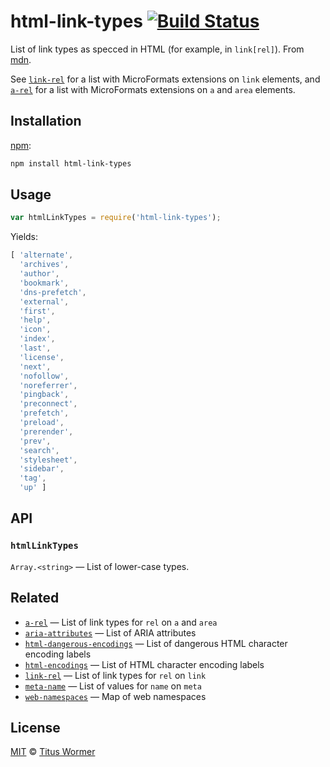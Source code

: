# html-link-types [![Build Status][build-badge]][build-page]

List of link types as specced in HTML (for example, in `link[rel]`).
From [mdn][].

See [`link-rel`][link-rel] for a list with MicroFormats extensions on `link`
elements, and [`a-rel`][a-rel] for a list with MicroFormats extensions on
`a` and `area` elements.

## Installation

[npm][]:

```bash
npm install html-link-types
```

## Usage

```javascript
var htmlLinkTypes = require('html-link-types');
```

Yields:

```js
[ 'alternate',
  'archives',
  'author',
  'bookmark',
  'dns-prefetch',
  'external',
  'first',
  'help',
  'icon',
  'index',
  'last',
  'license',
  'next',
  'nofollow',
  'noreferrer',
  'pingback',
  'preconnect',
  'prefetch',
  'preload',
  'prerender',
  'prev',
  'search',
  'stylesheet',
  'sidebar',
  'tag',
  'up' ]
```

## API

### `htmlLinkTypes`

`Array.<string>` — List of lower-case types.

## Related

*   [`a-rel`][a-rel]
    — List of link types for `rel` on `a` and `area`
*   [`aria-attributes`](https://github.com/wooorm/aria-attributes)
    — List of ARIA attributes
*   [`html-dangerous-encodings`](https://github.com/wooorm/html-dangerous-encodings)
    — List of dangerous HTML character encoding labels
*   [`html-encodings`](https://github.com/wooorm/html-encodings)
    — List of HTML character encoding labels
*   [`link-rel`][link-rel]
    — List of link types for `rel` on `link`
*   [`meta-name`](https://github.com/wooorm/meta-name)
    — List of values for `name` on `meta`
*   [`web-namespaces`](https://github.com/wooorm/web-namespaces)
    — Map of web namespaces

## License

[MIT][license] © [Titus Wormer][author]

<!-- Definition -->

[build-badge]: https://img.shields.io/travis/wooorm/html-link-types.svg

[build-page]: https://travis-ci.org/wooorm/html-link-types

[npm]: https://docs.npmjs.com/cli/install

[license]: LICENSE

[author]: http://wooorm.com

[mdn]: https://developer.mozilla.org/en-US/docs/Web/HTML/Link_types

[link-rel]: https://github.com/wooorm/link-rel

[a-rel]: https://github.com/wooorm/a-rel
